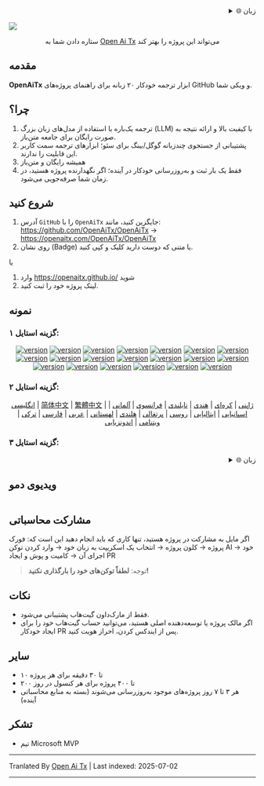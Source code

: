 <div align="right" >
  <details>
    <summary >🌐 زبان</summary>
    <div>
      <div align="right">
        <p><a href="https://openaitx.github.io/view.html?user=OpenAiTx&project=OpenAiTx&lang=en">انگلیسی</a></p>
        <p><a href="https://openaitx.github.io/view.html?user=OpenAiTx&project=OpenAiTx&lang=zh-CN">简体中文</a></p>
        <p><a href="https://openaitx.github.io/view.html?user=OpenAiTx&project=OpenAiTx&lang=zh-TW">繁體中文</a></p>
        <p><a href="https://openaitx.github.io/view.html?user=OpenAiTx&project=OpenAiTx&lang=ja">ژاپنی</a></p>
        <p><a href="https://openaitx.github.io/view.html?user=OpenAiTx&project=OpenAiTx&lang=ko">کره‌ای</a></p>
        <p><a href="https://openaitx.github.io/view.html?user=OpenAiTx&project=OpenAiTx&lang=hi">هندی</a></p>
        <p><a href="https://openaitx.github.io/view.html?user=OpenAiTx&project=OpenAiTx&lang=th">تایلندی</a></p>
        <p><a href="https://openaitx.github.io/view.html?user=OpenAiTx&project=OpenAiTx&lang=fr">فرانسوی</a></p>
        <p><a href="https://openaitx.github.io/view.html?user=OpenAiTx&project=OpenAiTx&lang=de">آلمانی</a></p>
        <p><a href="https://openaitx.github.io/view.html?user=OpenAiTx&project=OpenAiTx&lang=es">اسپانیایی</a></p>
        <p><a href="https://openaitx.github.io/view.html?user=OpenAiTx&project=OpenAiTx&lang=it">ایتالیایی</a></p>
        <p><a href="https://openaitx.github.io/view.html?user=OpenAiTx&project=OpenAiTx&lang=ru">روسی</a></p>
        <p><a href="https://openaitx.github.io/view.html?user=OpenAiTx&project=OpenAiTx&lang=pt">پرتغالی</a></p>
        <p><a href="https://openaitx.github.io/view.html?user=OpenAiTx&project=OpenAiTx&lang=nl">هلندی</a></p>
        <p><a href="https://openaitx.github.io/view.html?user=OpenAiTx&project=OpenAiTx&lang=pl">لهستانی</a></p>
        <p><a href="https://openaitx.github.io/view.html?user=OpenAiTx&project=OpenAiTx&lang=ar">عربی</a></p>
        <p><a href="https://openaitx.github.io/view.html?user=OpenAiTx&project=OpenAiTx&lang=fa">فارسی</a></p>
        <p><a href="https://openaitx.github.io/view.html?user=OpenAiTx&project=OpenAiTx&lang=tr">ترکی</a></p>
        <p><a href="https://openaitx.github.io/view.html?user=OpenAiTx&project=OpenAiTx&lang=vi">ویتنامی</a></p>
        <p><a href="https://openaitx.github.io/view.html?user=OpenAiTx&project=OpenAiTx&lang=id">اندونزیایی</a></p>
      </div>
    </div>
  </details>
</div>

![](https://openaitx.github.io/logo_crop.png)



<div align="center">
 ستاره دادن شما به <a href="https://github.com/OpenAiTx/OpenAiTx">Open Ai Tx</a>  می‌تواند این پروژه را بهتر کند
</div>


## مقدمه

**OpenAiTx** ابزار ترجمه خودکار ۲۰ زبانه برای راهنمای پروژه‌های GitHub و ویکی شما.

## چرا؟

1. ترجمه یک‌باره با استفاده از مدل‌های زبان بزرگ (LLM) با کیفیت بالا و ارائه نتیجه به صورت رایگان برای جامعه متن‌باز.
2. پشتیبانی از جستجوی چندزبانه گوگل/بینگ برای سئو؛ ابزارهای ترجمه سمت کاربر این قابلیت را ندارند.
3. همیشه رایگان و متن‌باز
4. فقط یک بار ثبت و به‌روزرسانی خودکار در آینده؛ اگر نگهدارنده پروژه هستید، در زمان شما صرفه‌جویی می‌شود.


## شروع کنید

1. آدرس `GitHub` را با `OpenAiTx` جایگزین کنید، مانند:  
https://github.com/OpenAiTx/OpenAiTx → https://openaitx.com/OpenAiTx/OpenAiTx  
2. روی نشان (Badge) یا متنی که دوست دارید کلیک و کپی کنید.

یا

1. وارد https://openaitx.github.io/ شوید
2. لینک پروژه خود را ثبت کنید.

## نمونه

### گزینه استایل ۱:

<div style="text-align: center"><p><a href="https://openaitx.github.io/view.html?user=OpenAiTx&project=OpenAiTx&lang=en"><img src="https://img.shields.io/badge/EN-white" alt="version"></a> <a href="https://openaitx.github.io/view.html?user=OpenAiTx&project=OpenAiTx&lang=zh-CN"><img src="https://img.shields.io/badge/简中-white" alt="version"></a> <a href="https://openaitx.github.io/view.html?user=OpenAiTx&project=OpenAiTx&lang=zh-TW"><img src="https://img.shields.io/badge/繁中-white" alt="version"></a> <a href="https://openaitx.github.io/view.html?user=OpenAiTx&project=OpenAiTx&lang=ja"><img src="https://img.shields.io/badge/日本語-white" alt="version"></a> <a href="https://openaitx.github.io/view.html?user=OpenAiTx&project=OpenAiTx&lang=ko"><img src="https://img.shields.io/badge/한국어-white" alt="version"></a> <a href="https://openaitx.github.io/view.html?user=OpenAiTx&project=OpenAiTx&lang=hi"><img src="https://img.shields.io/badge/हिन्दी-white" alt="version"></a> <a href="https://openaitx.github.io/view.html?user=OpenAiTx&project=OpenAiTx&lang=th"><img src="https://img.shields.io/badge/ไทย-white" alt="version"></a> <a href="https://openaitx.github.io/view.html?user=OpenAiTx&project=OpenAiTx&lang=fr"><img src="https://img.shields.io/badge/Français-white" alt="version"></a> <a href="https://openaitx.github.io/view.html?user=OpenAiTx&project=OpenAiTx&lang=de"><img src="https://img.shields.io/badge/Deutsch-white" alt="version"></a> <a href="https://openaitx.github.io/view.html?user=OpenAiTx&project=OpenAiTx&lang=es"><img src="https://img.shields.io/badge/Español-white" alt="version"></a> <a href="https://openaitx.github.io/view.html?user=OpenAiTx&project=OpenAiTx&lang=it"><img src="https://img.shields.io/badge/Italiano-white" alt="version"></a> <a href="https://openaitx.github.io/view.html?user=OpenAiTx&project=OpenAiTx&lang=ru"><img src="https://img.shields.io/badge/Русский-white" alt="version"></a> <a href="https://openaitx.github.io/view.html?user=OpenAiTx&project=OpenAiTx&lang=pt"><img src="https://img.shields.io/badge/Português-white" alt="version"></a> <a href="https://openaitx.github.io/view.html?user=OpenAiTx&project=OpenAiTx&lang=nl"><img src="https://img.shields.io/badge/Nederlands-white" alt="version"></a> <a href="https://openaitx.github.io/view.html?user=OpenAiTx&project=OpenAiTx&lang=pl"><img src="https://img.shields.io/badge/Polski-white" alt="version"></a> <a href="https://openaitx.github.io/view.html?user=OpenAiTx&project=OpenAiTx&lang=ar"><img src="https://img.shields.io/badge/العربية-white" alt="version"></a> <a href="https://openaitx.github.io/view.html?user=OpenAiTx&project=OpenAiTx&lang=fa"><img src="https://img.shields.io/badge/فارسی-white" alt="version"></a> <a href="https://openaitx.github.io/view.html?user=OpenAiTx&project=OpenAiTx&lang=tr"><img src="https://img.shields.io/badge/Türkçe-white" alt="version"></a> <a href="https://openaitx.github.io/view.html?user=OpenAiTx&project=OpenAiTx&lang=vi"><img src="https://img.shields.io/badge/Tiếng Việt-white" alt="version"></a> <a href="https://openaitx.github.io/view.html?user=OpenAiTx&project=OpenAiTx&lang=id"><img src="https://img.shields.io/badge/Bahasa Indonesia-white" alt="version"></a> </p></div>

### گزینه استایل ۲:

<p align="center">
  <a href="https://openaitx.github.io/view.html?user=OpenAiTx&project=OpenAiTx&lang=en">انگلیسی</a> |
  <a href="https://openaitx.github.io/view.html?user=OpenAiTx&project=OpenAiTx&lang=zh-CN">简体中文</a> |
  <a href="https://openaitx.github.io/view.html?user=OpenAiTx&project=OpenAiTx&lang=zh-TW">繁體中文</a> |
  <a href="https://openaitx.github.io/view.html?user=OpenAiTx&project=OpenAiTx&lang=ja">ژاپنی</a> |
  <a href="https://openaitx.github.io/view.html?user=OpenAiTx&project=OpenAiTx&lang=ko">کره‌ای</a> |
  <a href="https://openaitx.github.io/view.html?user=OpenAiTx&project=OpenAiTx&lang=hi">هندی</a> |
  <a href="https://openaitx.github.io/view.html?user=OpenAiTx&project=OpenAiTx&lang=th">تایلندی</a> |
  <a href="https://openaitx.github.io/view.html?user=OpenAiTx&project=OpenAiTx&lang=fr">فرانسوی</a> |
  <a href="https://openaitx.github.io/view.html?user=OpenAiTx&project=OpenAiTx&lang=de">آلمانی</a> |
  <a href="https://openaitx.github.io/view.html?user=OpenAiTx&project=OpenAiTx&lang=es">اسپانیایی</a> |
  <a href="https://openaitx.github.io/view.html?user=OpenAiTx&project=OpenAiTx&lang=it">ایتالیایی</a> |
  <a href="https://openaitx.github.io/view.html?user=OpenAiTx&project=OpenAiTx&lang=ru">روسی</a> |
  <a href="https://openaitx.github.io/view.html?user=OpenAiTx&project=OpenAiTx&lang=pt">پرتغالی</a> |
  <a href="https://openaitx.github.io/view.html?user=OpenAiTx&project=OpenAiTx&lang=nl">هلندی</a> |
  <a href="https://openaitx.github.io/view.html?user=OpenAiTx&project=OpenAiTx&lang=pl">لهستانی</a> |
  <a href="https://openaitx.github.io/view.html?user=OpenAiTx&project=OpenAiTx&lang=ar">عربی</a> |
  <a href="https://openaitx.github.io/view.html?user=OpenAiTx&project=OpenAiTx&lang=fa">فارسی</a> |
  <a href="https://openaitx.github.io/view.html?user=OpenAiTx&project=OpenAiTx&lang=tr">ترکی</a> |
  <a href="https://openaitx.github.io/view.html?user=OpenAiTx&project=OpenAiTx&lang=vi">ویتنامی</a> |
  <a href="https://openaitx.github.io/view.html?user=OpenAiTx&project=OpenAiTx&lang=id">اندونزیایی</a>
</p>

### گزینه استایل ۳:

<div align="right" >
  <details>
    <summary >🌐 زبان</summary>
    <div>
      <div align="right">
        <p><a href="https://openaitx.github.io/view.html?user=OpenAiTx&project=OpenAiTx&lang=en">انگلیسی</a></p>
<p><a href="https://openaitx.github.io/view.html?user=OpenAiTx&project=OpenAiTx&lang=zh-CN">简体中文</a></p>
<p><a href="https://openaitx.github.io/view.html?user=OpenAiTx&project=OpenAiTx&lang=zh-TW">繁體中文</a></p>
<p><a href="https://openaitx.github.io/view.html?user=OpenAiTx&project=OpenAiTx&lang=ja">日本語</a></p>
<p><a href="https://openaitx.github.io/view.html?user=OpenAiTx&project=OpenAiTx&lang=ko">한국어</a></p>
<p><a href="https://openaitx.github.io/view.html?user=OpenAiTx&project=OpenAiTx&lang=hi">हिन्दी</a></p>
<p><a href="https://openaitx.github.io/view.html?user=OpenAiTx&project=OpenAiTx&lang=th">ไทย</a></p>
<p><a href="https://openaitx.github.io/view.html?user=OpenAiTx&project=OpenAiTx&lang=fr">Français</a></p>
<p><a href="https://openaitx.github.io/view.html?user=OpenAiTx&project=OpenAiTx&lang=de">Deutsch</a></p>
<p><a href="https://openaitx.github.io/view.html?user=OpenAiTx&project=OpenAiTx&lang=es">Español</a></p>
<p><a href="https://openaitx.github.io/view.html?user=OpenAiTx&project=OpenAiTx&lang=it">Itapano</a></p>
<p><a href="https://openaitx.github.io/view.html?user=OpenAiTx&project=OpenAiTx&lang=ru">Русский</a></p>
<p><a href="https://openaitx.github.io/view.html?user=OpenAiTx&project=OpenAiTx&lang=pt">Português</a></p>
<p><a href="https://openaitx.github.io/view.html?user=OpenAiTx&project=OpenAiTx&lang=nl">Nederlands</a></p>
<p><a href="https://openaitx.github.io/view.html?user=OpenAiTx&project=OpenAiTx&lang=pl">Polski</a></p>
<p><a href="https://openaitx.github.io/view.html?user=OpenAiTx&project=OpenAiTx&lang=ar">العربية</a></p>
<p><a href="https://openaitx.github.io/view.html?user=OpenAiTx&project=OpenAiTx&lang=fa">فارسی</a></p>
<p><a href="https://openaitx.github.io/view.html?user=OpenAiTx&project=OpenAiTx&lang=tr">Türkçe</a></p>
<p><a href="https://openaitx.github.io/view.html?user=OpenAiTx&project=OpenAiTx&lang=vi">Tiếng Việt</a></p>
<p><a href="https://openaitx.github.io/view.html?user=OpenAiTx&project=OpenAiTx&lang=id">Bahasa Indonesia</a></p>
</div>
</div>
</details>
</div>


## ویدیوی دمو

<a href="https://github.com/user-attachments/assets/a1370023-8924-4d40-9f18-979a334e934d"> 
<img src="https://github.com/user-attachments/assets/f99e18aa-d943-4a88-a40e-2642952e9695"  alt="">
</a>


## مشارکت محاسباتی

اگر مایل به مشارکت در پروژه هستید، تنها کاری که باید انجام دهید این است که:
فورک پروژه → کلون پروژه → انتخاب یک اسکریپت به زبان خود → وارد کردن توکن AI خود → اجرای آن → کامیت و پوش و ایجاد PR

> توجه: **لطفاً توکن‌های خود را بارگذاری نکنید!**

## نکات

- فقط از مارک‌داون گیت‌هاب پشتیبانی می‌شود.
- اگر مالک پروژه یا توسعه‌دهنده اصلی هستید، می‌توانید حساب گیت‌هاب خود را برای ایجاد خودکار PR پس از ایندکس کردن، احراز هویت کنید.

## سایر

- ۱۰ تا ۳۰ دقیقه برای هر پروژه
- ۲۰۰ تا ۴۰۰ پروژه برای هر کنسول در روز
- هر ۳ تا ۷ روز پروژه‌های موجود به‌روزرسانی می‌شوند (بسته به منابع محاسباتی آینده)



## تشکر

- تیم Microsoft MVP

---

Tranlated By [Open Ai Tx](https://github.com/OpenAiTx/OpenAiTx) | Last indexed: 2025-07-02

---